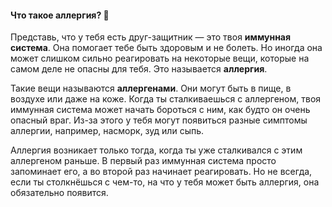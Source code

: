 #### Что такое аллергия? 🤧

Представь, что у тебя есть друг-защитник — это твоя **иммунная система**. Она помогает тебе быть здоровым и не болеть. Но иногда она может слишком сильно реагировать на некоторые вещи, которые на самом деле не опасны для тебя. Это называется **аллергия**.

Такие вещи называются **аллергенами**. Они могут быть в пище, в воздухе или даже на коже. Когда ты сталкиваешься с аллергеном, твоя иммунная система может начать бороться с ним, как будто он очень опасный враг. Из-за этого у тебя могут появиться разные симптомы аллергии, например, насморк, зуд или сыпь.

Аллергия возникает только тогда, когда ты уже сталкивался с этим аллергеном раньше. В первый раз иммунная система просто запоминает его, а во второй раз начинает реагировать. Но не всегда, если ты столкнёшься с чем-то, на что у тебя может быть аллергия, она обязательно появится.